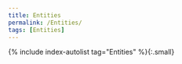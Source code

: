 ```yaml
---
title: Entities
permalink: /Entities/
tags: [Entities]
---
```


{% include index-autolist tag="Entities" %}{:.small}
